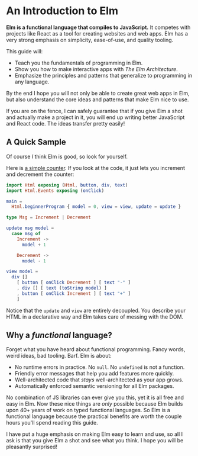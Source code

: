 # An Introduction to Elm

**Elm is a functional language that compiles to JavaScript.** It competes with projects like React as a tool for creating websites and web apps. Elm has a very strong emphasis on simplicity, ease-of-use, and quality tooling.

This guide will:

  - Teach you the fundamentals of programming in Elm.
  - Show you how to make interactive apps with *The Elm Architecture*.
  - Emphasize the principles and patterns that generalize to programming in any language.

By the end I hope you will not only be able to create great web apps in Elm, but also understand the core ideas and patterns that make Elm nice to use.

If you are on the fence, I can safely guarantee that if you give Elm a shot and actually make a project in it, you will end up writing better JavaScript and React code. The ideas transfer pretty easily!


## A Quick Sample

Of course *I* think Elm is good, so look for yourself.

Here is [a simple counter](http://elm-lang.org/examples/buttons). If you look at the code, it just lets you increment and decrement the counter:

```elm
import Html exposing (Html, button, div, text)
import Html.Events exposing (onClick)

main =
  Html.beginnerProgram { model = 0, view = view, update = update }

type Msg = Increment | Decrement

update msg model =
  case msg of
    Increment ->
      model + 1

    Decrement ->
      model - 1

view model =
  div []
    [ button [ onClick Decrement ] [ text "-" ]
    , div [] [ text (toString model) ]
    , button [ onClick Increment ] [ text "+" ]
    ]
```

Notice that the `update` and `view` are entirely decoupled. You describe your HTML in a declarative way and Elm takes care of messing with the DOM.


## Why a *functional* language?

Forget what you have heard about functional programming. Fancy words, weird ideas, bad tooling. Barf. Elm is about:

  - No runtime errors in practice. No `null`. No `undefined` is not a function.
  - Friendly error messages that help you add features more quickly.
  - Well-architected code that *stays* well-architected as your app grows.
  - Automatically enforced semantic versioning for all Elm packages.

No combination of JS libraries can ever give you this, yet it is all free and easy in Elm. Now these nice things are *only* possible because Elm builds upon 40+ years of work on typed functional languages. So Elm is a functional language because the practical benefits are worth the couple hours you'll spend reading this guide.

I have put a huge emphasis on making Elm easy to learn and use, so all I ask is that you give Elm a shot and see what you think. I hope you will be pleasantly surprised!